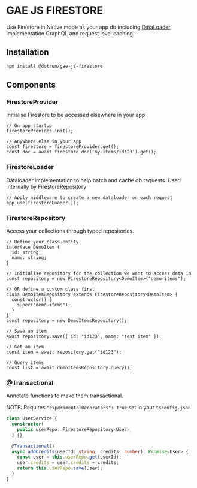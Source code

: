 # GAE JS FIRESTORE

Use Firestore in Native mode as your app db including [DataLoader](https://github.com/graphql/dataloader) implementation GraphQL
 and request level caching.
## Installation

```sh
npm install @dotrun/gae-js-firestore
```

## Components

### FirestoreProvider
Initialise Firestore to be accessed elsewhere in your app.

```
// On app startup
firestoreProvider.init();

// Anywhere else in your app
const firestore = firestoreProvider.get();
const doc = await firestore.doc('my-items/id123').get();
```

### FirestoreLoader
Dataloader implementation to help batch and cache db requests. Used internally by FirestoreRepository

```
// Apply middleware to create a new dataloader on each request
app.use(firestoreLoader());
```

### FirestoreRepository
Access your collections through typed repositories.

```
// Define your class entity
interface DemoItem {
  id: string;
  name: string;
}

// Initialise repository for the collection we want to access data in
const repository = new FirestoreRepository<DemoItem>("demo-items");

// OR define a custom class first
class DemoItemRepository extends FirestoreRepository<DemoItem> {
  constructor() {
    super("demo-items");
  }
}
const repository = new DemoItemsRepository();

// Save an item
await repository.save({ id: "id123", name: "test item" });

// Get an item
const item = await repository.get("id123");

// Query items
const list = await demoItemsRepository.query();
```

### @Transactional

Annotate functions to make them transactional.

NOTE: Requires `"experimentalDecorators": true` set in your `tsconfig.json`

```typescript
class UserService {
  constructor(
    public userRepo: FirestoreRepository<User>,
  ) {}

  @Transactional()
  async addCredits(userId: string, credits: number): Promise<User> {
    const user = this.userRepo.get(userId);
    user.credits = user.credits + credits;
    return this.userRepo.save(user);
  }
}
```